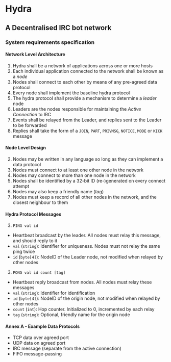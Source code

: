 # Hydra
## A Decentralised IRC bot network

### System requirements specification

#### Network Level Architecture
1. Hydra shall be a network of applications across one or more hosts
1. Each individual application connected to the network shall be known as a *node*
1. Nodes shall connect to each other by means of any pre-agreed data protocol
1. Every node shall implement the baseline hydra protocol
1. The hydra protocol shall provide a mechanism to determine a *leader* node
1. Leaders are the nodes responsible for maintaining the *Active Connection* to IRC
1. Events shall be relayed from the Leader, and replies sent to the Leader to be forwarded
1. Replies shall take the form of a `JOIN`, `PART`, `PRIVMSG`, `NOTICE`, `MODE` or `KICK` message

#### Node Level Design
2. Nodes may be written in any language so long as they can implement a data protocol
2. Nodes must connect to at least one other node in the network
2. Nodes may connect to more than one node in the network
2. Nodes shall be identified by a 32-bit ID (re-)generated on every connect attempt
2. Nodes may also keep a friendly name (*tag*)
2. Nodes must keep a record of all other nodes in the network, and the closest neighbour to them

#### Hydra Protocol Messages
3. `PING val id`
  * Heartbeat broadcast by the leader. All nodes must relay this message, and should reply to it
  * `val` (`string`): Identifier for uniqueness. Nodes must not relay the same ping twice
  * `id` (`byte[4]`): NodeID of the Leader node, not modified when relayed by other nodes
3. `PONG val id count [tag]`
  * Heartbeat reply broadcast from nodes. All nodes must relay these messages
  * `val` (`string`): Identifier for identification
  * `id` (`byte[4]`): NodeID of the origin node, not modified when relayed by other nodes
  * `count` (`int`): Hop counter. Initialized to 0, incremented by each relay
  * `tag` (`string`): Optional, friendly name for the origin node

#### Annex A - Example Data Protocols
* TCP data over agreed port
* UDP data on agreed port
* IRC message (separate from the active connection)
* FIFO message-passing

